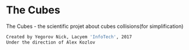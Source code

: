 # The Cubes
The Cubes - the scientific projet about cubes collisions(for simplification)

```sh
Created by Yegorov Nick, Lacyem 'InfoTech', 2017
Under the direction of Alex Kozlov
```
